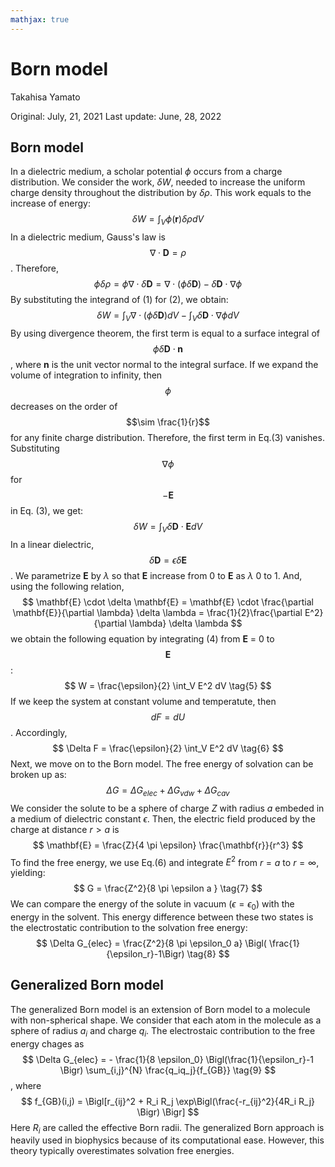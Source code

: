```yaml
---
mathjax: true
---
```


# Born model

Takahisa Yamato

Original: July, 21, 2021
Last update: June, 28, 2022

## Born model

In a dielectric medium, a scholar potential  $\phi$ occurs from a charge distribution. We consider the work, $\delta W$, needed to increase the uniform charge density throughout the distribution by $\delta\rho$. This work equals to the increase of energy:
$$
\delta W = \int_V \phi (\mathbf{r})\delta \rho dV  \tag{1}
$$
In a dielectric medium, Gauss's law is $$\nabla \cdot \mathbf{D}=\rho $$. Therefore, 
$$
\phi \delta \rho = \phi \nabla \cdot \delta \mathbf{D} = \nabla \cdot (\phi \delta \mathbf{D}) - \delta \mathbf{D} \cdot \nabla \phi    \tag{2}
$$
By substituting the integrand of (1) for (2), we obtain:
$$
\delta W = \int_V \nabla \cdot (\phi \delta \mathbf{D})dV - \int_V \delta \mathbf{D} \cdot \nabla \phi dV \tag{3}
$$
By using divergence theorem, the first term is equal to a surface integral of $$\phi \delta \mathbf{D} \cdot \mathbf{n}  $$, where $\mathbf{n}$ is the unit vector normal to the integral surface.  If we expand the volume of integration to infinity, then $$\phi$$ decreases on the order of  $$\sim \frac{1}{r}$$ for any finite charge distribution. Therefore, the first term in Eq.(3) vanishes. Substituting $$\nabla \phi$$ for $$-\mathbf{E}$$ in Eq. (3), we get: 
$$
\delta W = \int_V \delta \mathbf{D} \cdot \mathbf{E} dV \tag{4}
$$
 In a linear dielectric, $$\delta \mathbf{D} = \epsilon \delta \mathbf{E} $$. We parametrize $\mathbf{E}$ by $\lambda$ so that $\mathbf{E}$ increase from 0 to $\mathbf{E}$ as $\lambda$ 0 to 1. And, using the following relation,
$$
\mathbf{E} \cdot \delta \mathbf{E} = \mathbf{E} \cdot \frac{\partial \mathbf{E}}{\partial \lambda} \delta \lambda = \frac{1}{2}\frac{\partial E^2}{\partial \lambda} \delta \lambda
$$
we obtain the following equation by integrating (4) from $\mathbf{E}$ = 0 to $$\mathbf{E}$$:
$$
W = \frac{\epsilon}{2} \int_V E^2 dV \tag{5}
$$
If we keep the system at constant volume and temperatute, then $$dF = dU$$. Accordingly, 
$$
\Delta F = \frac{\epsilon}{2} \int_V E^2 dV \tag{6}
$$
   Next, we move on to the Born model. The free energy of solvation can be broken up as:
$$
\Delta G = \Delta G_{elec} + \Delta G_{vdw} + \Delta G_{cav}
$$
We consider the solute to be a sphere of charge $Z$ with radius $a$ embeded in a medium of dielectric constant $\epsilon$. Then, the electric field produced by the charge at distance $r > a$ is 
$$
\mathbf{E} = \frac{Z}{4 \pi \epsilon} \frac{\mathbf{r}}{r^3}
$$
To find the free energy, we use Eq.(6) and integrate $E^2$ from $r=a$ to $r = \infty$, yielding:
$$
G = \frac{Z^2}{8 \pi \epsilon a } \tag{7}
$$
We can compare the energy of the solute in vacuum ($\epsilon = \epsilon_0$) with the energy in the solvent. This energy difference between these two states is the electrostatic contribution to the solvation free energy:
$$
\Delta G_{elec} = \frac{Z^2}{8 \pi \epsilon_0 a} \Bigl( \frac{1}{\epsilon_r}-1\Bigr) \tag{8}
$$

## Generalized Born model

The generalized Born model is an extension of Born model to a molecule with non-spherical shape. We consider that each atom in the molecule as a sphere of radius $a_i$ and charge $q_i$. The electrostaic contribution to the free energy chages as 
$$
\Delta G_{elec} = - \frac{1}{8 \epsilon_0} \Bigl(\frac{1}{\epsilon_r}-1 \Bigr) \sum_{i,j}^{N} \frac{q_iq_j}{f_{GB}} \tag{9}
$$
, where
$$
f_{GB}(i,j) = \Bigl[r_{ij}^2 + R_i R_j \exp\Bigl(\frac{-r_{ij}^2}{4R_i R_j} \Bigr) \Bigr]
$$
Here $R_i$ are called the effective Born radii. The generalized Born approach is heavily used in biophysics because of its computational ease. However, this theory typically overestimates solvation free energies. 



  

